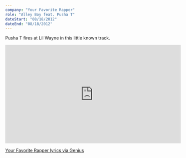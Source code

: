```yaml
---
company: "Your Favorite Rapper"
role: "Alley Boy feat. Pusha T"
dateStart: "08/18/2012"
dateEnd: "08/18/2012"
---
```


Pusha T fires at Lil Wayne in this little known track.

<iframe width="560" height="315" src="https://www.youtube.com/embed/nxAwcMXlL8g?si=SZwnKnIUKFnUgvin" title="YouTube video player" loading="lazy" frameborder="0" allow="accelerometer; autoplay; clipboard-write; encrypted-media; gyroscope; picture-in-picture; web-share" referrerpolicy="strict-origin-when-cross-origin" allowfullscreen></iframe>

[Your Favorite Rapper lyrics via Genius](https://genius.com/Alley-boy-your-favorite-rapper-lyrics)